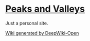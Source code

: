 # [Peaks and Valleys](https://peaks-and-valleys.github.io)

Just a personal site.

[Wiki generated by DeepWiki-Open](https://gist.github.com/peaks-and-valleys/b6fb431830300ddb5db57459e458cd57)
